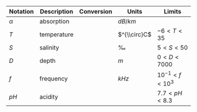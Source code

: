 Notation | Description | Conversion | Units | Limits |
--- | --- | --- | --- | ---
$\alpha$ | absorption | | $dB/km$      |
$T$  | temperature    | | $^{\\circ}C$ | $-6 < T < 35$
$S$  | salinity       | | $‰$          | $5 < S < 50$
$D$  | depth          | | $m$          | $0 < D < 7000$
$f$  | frequency      | | $kHz$        | $10^{-1} <  f < {10^3}$ 
$pH$ | acidity        | |              | $7.7 < pH < 8.3$
